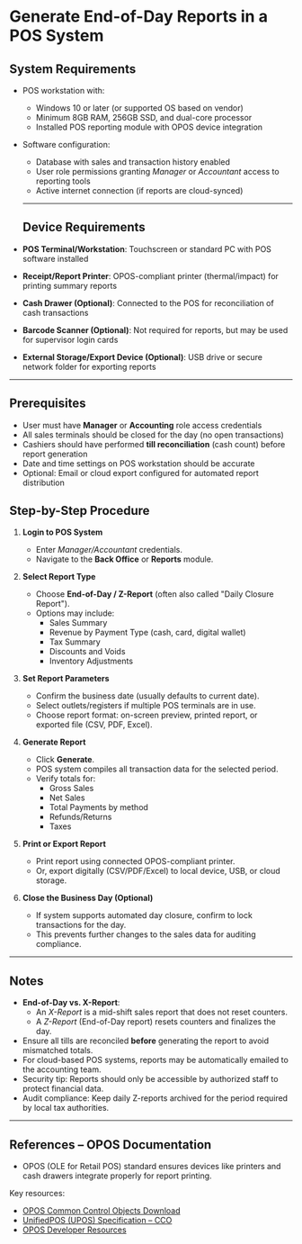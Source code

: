  # Generate End-of-Day Reports in a POS System

## System Requirements

- POS workstation with:
  - Windows 10 or later (or supported OS based on vendor)  
  - Minimum 8GB RAM, 256GB SSD, and dual-core processor  
  - Installed POS reporting module with OPOS device integration  
- Software configuration:
  - Database with sales and transaction history enabled  
  - User role permissions granting *Manager* or *Accountant* access to reporting tools  
  - Active internet connection (if reports are cloud-synced) 

  ---

  ## Device Requirements

- **POS Terminal/Workstation**: Touchscreen or standard PC with POS software installed  
- **Receipt/Report Printer**: OPOS-compliant printer (thermal/impact) for printing summary reports  
- **Cash Drawer (Optional)**: Connected to the POS for reconciliation of cash transactions  
- **Barcode Scanner (Optional)**: Not required for reports, but may be used for supervisor login cards  
- **External Storage/Export Device (Optional)**: USB drive or secure network folder for exporting reports  

---

## Prerequisites

- User must have **Manager** or **Accounting** role access credentials  
- All sales terminals should be closed for the day (no open transactions)  
- Cashiers should have performed **till reconciliation** (cash count) before report generation  
- Date and time settings on POS workstation should be accurate  
- Optional: Email or cloud export configured for automated report distribution 

## Step-by-Step Procedure
1. **Login to POS System**  
   - Enter *Manager/Accountant* credentials.  
   - Navigate to the **Back Office** or **Reports** module.  

2. **Select Report Type**  
   - Choose **End-of-Day / Z-Report** (often also called "Daily Closure Report").  
   - Options may include:  
     - Sales Summary  
     - Revenue by Payment Type (cash, card, digital wallet)  
     - Tax Summary  
     - Discounts and Voids  
     - Inventory Adjustments  

3. **Set Report Parameters**  
   - Confirm the business date (usually defaults to current date).  
   - Select outlets/registers if multiple POS terminals are in use.  
   - Choose report format: on-screen preview, printed report, or exported file (CSV, PDF, Excel).  

4. **Generate Report**  
   - Click **Generate**.  
   - POS system compiles all transaction data for the selected period.  
   - Verify totals for:  
     - Gross Sales  
     - Net Sales  
     - Total Payments by method  
     - Refunds/Returns  
     - Taxes  

5. **Print or Export Report**  
   - Print report using connected OPOS-compliant printer.  
   - Or, export digitally (CSV/PDF/Excel) to local device, USB, or cloud storage.  

6. **Close the Business Day (Optional)**  
   - If system supports automated day closure, confirm to lock transactions for the day.  
   - This prevents further changes to the sales data for auditing compliance.  

---

## Notes
- **End-of-Day vs. X-Report**:  
  - An *X-Report* is a mid-shift sales report that does not reset counters.  
  - A *Z-Report* (End-of-Day report) resets counters and finalizes the day.  
- Ensure all tills are reconciled **before** generating the report to avoid mismatched totals.  
- For cloud-based POS systems, reports may be automatically emailed to the accounting team.  
- Security tip: Reports should only be accessible by authorized staff to protect financial data.  
- Audit compliance: Keep daily Z-reports archived for the period required by local tax authorities.  

---

## References – OPOS Documentation
- OPOS (OLE for Retail POS) standard ensures devices like printers and cash drawers integrate properly for report printing.  

Key resources:  
- [OPOS Common Control Objects Download](https://www.microsoft.com/en-us/download/details.aspx?id=42095)  
- [UnifiedPOS (UPOS) Specification – CCO](https://www.omg.org/upos/)  
- [OPOS Developer Resources](https://www.posforsystem.com/opos/)  

